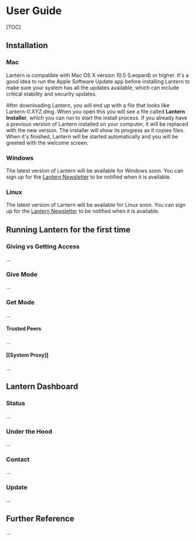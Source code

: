 User Guide
==========


[TOC]

## Installation

### Mac

Lantern is compatible with Mac OS X version 10.5 (Leopard) or higher. It's
a good idea to run the Apple Software Update app before installing Lantern to
make sure your system has all the updates available, which can include critical
stability and security updates.

After downloading Lantern, you will end up with a file that looks like
Lantern-0.XYZ.dmg. When you open this you will see a file called **Lantern
Installer**, which you can run to start the install process. If you already
have a previous version of Lantern installed on your computer, it will be
replaced with the new version. The installer will show its progress as it
copies files. When it's finished, Lantern will be started automatically and you
will be greeted with the welcome screen.


### Windows

The latest version of Lantern will be available for Windows soon. You can sign
up for the [Lantern
Newsletter](http://getlantern.us2.list-manage.com/subscribe?u=0ac18298d5d0330dcda8f48aa&id=22c546d075)
to be notified when it is available.


### Linux

The latest version of Lantern will be available for Linux soon. You can sign up
for the [Lantern
Newsletter](http://getlantern.us2.list-manage.com/subscribe?u=0ac18298d5d0330dcda8f48aa&id=22c546d075)
to be notified when it is available.


## Running Lantern for the first time

### Giving vs Getting Access

...

### Give Mode

...

### Get Mode

...

#### Trusted Peers

...

#### [[System Proxy]]

...


## Lantern Dashboard

### Status

...

### Under the Hood

...

### Contact

...

### Update

...


## Further Reference

...
